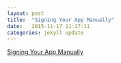 ```yaml
---
layout: post
title:  "Signing Your App Manually"
date:   2015-11-17 11:17:11
categories: jekyll update
---
```

[Signing Your App Manually](http://developer.android.com/tools/publishing/app-signing.html#signing-manually)